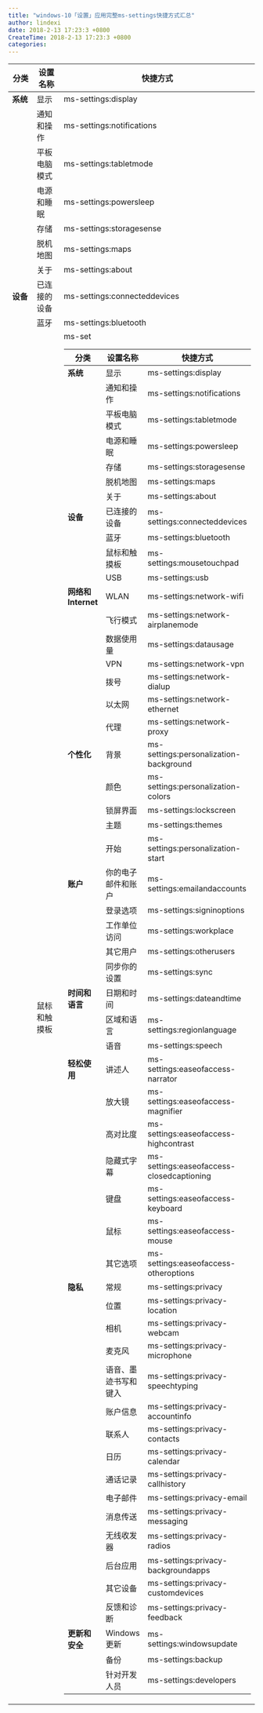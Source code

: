 ```yaml
---
title: "windows-10「设置」应用完整ms-settings快捷方式汇总"
author: lindexi
date: 2018-2-13 17:23:3 +0800
CreateTime: 2018-2-13 17:23:3 +0800
categories: 
---
```




<div id="toc"></div>
<table border="0" width="100%">
<thead>
<tr>
<th width="25%">分类</th>
<th width="30%">设置名称</th>
<th width="45%">快捷方式</th>
</tr>
</thead>
<tbody>
<tr>
<td><strong>系统</strong></td>
<td>显示</td>
<td>ms-settings:display</td>
</tr>
<tr>
<td></td>
<td>通知和操作</td>
<td>ms-settings:notifications</td>
</tr>
<tr>
<td></td>
<td>平板电脑模式</td>
<td>ms-settings:tabletmode</td>
</tr>
<tr>
<td></td>
<td>电源和睡眠</td>
<td>ms-settings:powersleep</td>
</tr>
<tr>
<td></td>
<td>存储</td>
<td>ms-settings:storagesense</td>
</tr>
<tr>
<td></td>
<td>脱机地图</td>
<td>ms-settings:maps</td>
</tr>
<tr>
<td></td>
<td>关于</td>
<td>ms-settings:about</td>
</tr>
<tr>
<td><strong>设备</strong></td>
<td>已连接的设备</td>
<td>ms-settings:connecteddevices</td>
</tr>
<tr>
<td></td>
<td>蓝牙</td>
<td>ms-settings:bluetooth</td>
</tr>
<tr>
<td></td>
<td>鼠标和触摸板</td>
<td>ms-set<!--more-->
<div id="toc"></div>
<table border="0" width="100%">
<thead>
<tr>
<th width="25%">分类</th>
<th width="30%">设置名称</th>
<th width="45%">快捷方式</th>
</tr>
</thead>
<tbody>
<tr>
<td><strong>系统</strong></td>
<td>显示</td>
<td>ms-settings:display</td>
</tr>
<tr>
<td></td>
<td>通知和操作</td>
<td>ms-settings:notifications</td>
</tr>
<tr>
<td></td>
<td>平板电脑模式</td>
<td>ms-settings:tabletmode</td>
</tr>
<tr>
<td></td>
<td>电源和睡眠</td>
<td>ms-settings:powersleep</td>
</tr>
<tr>
<td></td>
<td>存储</td>
<td>ms-settings:storagesense</td>
</tr>
<tr>
<td></td>
<td>脱机地图</td>
<td>ms-settings:maps</td>
</tr>
<tr>
<td></td>
<td>关于</td>
<td>ms-settings:about</td>
</tr>
<tr>
<td><strong>设备</strong></td>
<td>已连接的设备</td>
<td>ms-settings:connecteddevices</td>
</tr>
<tr>
<td></td>
<td>蓝牙</td>
<td>ms-settings:bluetooth</td>
</tr>
<tr>
<td></td>
<td>鼠标和触摸板</td>
<td>ms-settings:mousetouchpad</td>
</tr>
<tr>
<td></td>
<td>USB</td>
<td>ms-settings:usb</td>
</tr>
<tr>
<td><strong>网络和 Internet</strong></td>
<td>WLAN</td>
<td>ms-settings:network-wifi</td>
</tr>
<tr>
<td></td>
<td>飞行模式</td>
<td>ms-settings:network-airplanemode</td>
</tr>
<tr>
<td></td>
<td>数据使用量</td>
<td>ms-settings:datausage</td>
</tr>
<tr>
<td></td>
<td>VPN</td>
<td>ms-settings:network-vpn</td>
</tr>
<tr>
<td></td>
<td>拨号</td>
<td>ms-settings:network-dialup</td>
</tr>
<tr>
<td></td>
<td>以太网</td>
<td>ms-settings:network-ethernet</td>
</tr>
<tr>
<td></td>
<td>代理</td>
<td>ms-settings:network-proxy</td>
</tr>
<tr>
<td><strong>个性化</strong></td>
<td>背景</td>
<td>ms-settings:personalization-background</td>
</tr>
<tr>
<td></td>
<td>颜色</td>
<td>ms-settings:personalization-colors</td>
</tr>
<tr>
<td></td>
<td>锁屏界面</td>
<td>ms-settings:lockscreen</td>
</tr>
<tr>
<td></td>
<td>主题</td>
<td>ms-settings:themes</td>
</tr>
<tr>
<td></td>
<td>开始</td>
<td>ms-settings:personalization-start</td>
</tr>
<tr>
<td><strong>账户</strong></td>
<td>你的电子邮件和账户</td>
<td>ms-settings:emailandaccounts</td>
</tr>
<tr>
<td></td>
<td>登录选项</td>
<td>ms-settings:signinoptions</td>
</tr>
<tr>
<td></td>
<td>工作单位访问</td>
<td>ms-settings:workplace</td>
</tr>
<tr>
<td></td>
<td>其它用户</td>
<td>ms-settings:otherusers</td>
</tr>
<tr>
<td></td>
<td>同步你的设置</td>
<td>ms-settings:sync</td>
</tr>
<tr>
<td><strong>时间和语言</strong></td>
<td>日期和时间</td>
<td>ms-settings:dateandtime</td>
</tr>
<tr>
<td></td>
<td>区域和语言</td>
<td>ms-settings:regionlanguage</td>
</tr>
<tr>
<td></td>
<td>语音</td>
<td>ms-settings:speech</td>
</tr>
<tr>
<td><strong>轻松使用</strong></td>
<td>讲述人</td>
<td>ms-settings:easeofaccess-narrator</td>
</tr>
<tr>
<td></td>
<td>放大镜</td>
<td>ms-settings:easeofaccess-magnifier</td>
</tr>
<tr>
<td></td>
<td>高对比度</td>
<td>ms-settings:easeofaccess-highcontrast</td>
</tr>
<tr>
<td></td>
<td>隐藏式字幕</td>
<td>ms-settings:easeofaccess-closedcaptioning</td>
</tr>
<tr>
<td></td>
<td>键盘</td>
<td>ms-settings:easeofaccess-keyboard</td>
</tr>
<tr>
<td></td>
<td>鼠标</td>
<td>ms-settings:easeofaccess-mouse</td>
</tr>
<tr>
<td></td>
<td>其它选项</td>
<td>ms-settings:easeofaccess-otheroptions</td>
</tr>
<tr>
<td><strong>隐私</strong></td>
<td>常规</td>
<td>ms-settings:privacy</td>
</tr>
<tr>
<td></td>
<td>位置</td>
<td>ms-settings:privacy-location</td>
</tr>
<tr>
<td></td>
<td>相机</td>
<td>ms-settings:privacy-webcam</td>
</tr>
<tr>
<td></td>
<td>麦克风</td>
<td>ms-settings:privacy-microphone</td>
</tr>
<tr>
<td></td>
<td>语音、墨迹书写和键入</td>
<td>ms-settings:privacy-speechtyping</td>
</tr>
<tr>
<td></td>
<td>账户信息</td>
<td>ms-settings:privacy-accountinfo</td>
</tr>
<tr>
<td></td>
<td>联系人</td>
<td>ms-settings:privacy-contacts</td>
</tr>
<tr>
<td></td>
<td>日历</td>
<td>ms-settings:privacy-calendar</td>
</tr>
<tr>
<td></td>
<td>通话记录</td>
<td>ms-settings:privacy-callhistory</td>
</tr>
<tr>
<td></td>
<td>电子邮件</td>
<td>ms-settings:privacy-email</td>
</tr>
<tr>
<td></td>
<td>消息传送</td>
<td>ms-settings:privacy-messaging</td>
</tr>
<tr>
<td></td>
<td>无线收发器</td>
<td>ms-settings:privacy-radios</td>
</tr>
<tr>
<td></td>
<td>后台应用</td>
<td>ms-settings:privacy-backgroundapps</td>
</tr>
<tr>
<td></td>
<td>其它设备</td>
<td>ms-settings:privacy-customdevices</td>
</tr>
<tr>
<td></td>
<td>反馈和诊断</td>
<td>ms-settings:privacy-feedback</td>
</tr>
<tr>
<td><strong>更新和安全</strong></td>
<td>Windows 更新</td>
<td>ms-settings:windowsupdate</td>
</tr>
<tr>
<td></td>
<td>备份</td>
<td>ms-settings:backup</td>
</tr>
<tr>
<td></td>
<td>针对开发人员</td>
<td>ms-settings:developers</td>
</tr>
</tbody>
</table>
